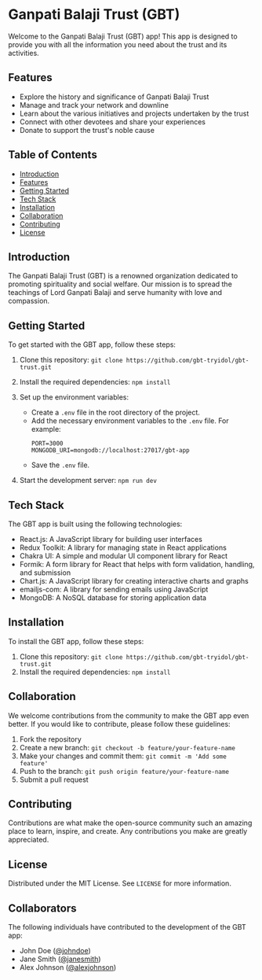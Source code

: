 # Ganpati Balaji Trust (GBT) 

Welcome to the Ganpati Balaji Trust (GBT) app! This app is designed to provide you with all the information you need about the trust and its activities. 

## Features

- Explore the history and significance of Ganpati Balaji Trust
- Manage and track your network and downline
- Learn about the various initiatives and projects undertaken by the trust
- Connect with other devotees and share your experiences
- Donate to support the trust's noble cause

## Table of Contents

- [Introduction](#introduction)
- [Features](#features)
- [Getting Started](#getting-started)
- [Tech Stack](#tech-stack)
- [Installation](#installation)
- [Collaboration](#collaboration)
- [Contributing](#contributing)
- [License](#license)

## Introduction

The Ganpati Balaji Trust (GBT) is a renowned organization dedicated to promoting spirituality and social welfare. Our mission is to spread the teachings of Lord Ganpati Balaji and serve humanity with love and compassion.

## Getting Started

To get started with the GBT app, follow these steps:

1. Clone this repository: `git clone https://github.com/gbt-tryidol/gbt-trust.git`
2. Install the required dependencies: `npm install`

3. Set up the environment variables:
    - Create a `.env` file in the root directory of the project.
    - Add the necessary environment variables to the `.env` file. For example:
      ```
      PORT=3000
      MONGODB_URI=mongodb://localhost:27017/gbt-app
      ```
    - Save the `.env` file.

4. Start the development server: `npm run dev`

## Tech Stack

The GBT app is built using the following technologies:

- React.js: A JavaScript library for building user interfaces
- Redux Toolkit: A library for managing state in React applications
- Chakra UI: A simple and modular UI component library for React
- Formik: A form library for React that helps with form validation, handling, and submission
- Chart.js: A JavaScript library for creating interactive charts and graphs
- emailjs-com: A library for sending emails using JavaScript
- MongoDB: A NoSQL database for storing application data

## Installation

To install the GBT app, follow these steps:

1. Clone this repository: `git clone https://github.com/gbt-tryidol/gbt-trust.git`
2. Install the required dependencies: `npm install`

## Collaboration

We welcome contributions from the community to make the GBT app even better. If you would like to contribute, please follow these guidelines:

1. Fork the repository
2. Create a new branch: `git checkout -b feature/your-feature-name`
3. Make your changes and commit them: `git commit -m 'Add some feature'`
4. Push to the branch: `git push origin feature/your-feature-name`
5. Submit a pull request

## Contributing

Contributions are what make the open-source community such an amazing place to learn, inspire, and create. Any contributions you make are greatly appreciated.

## License

Distributed under the MIT License. See `LICENSE` for more information.

## Collaborators

The following individuals have contributed to the development of the GBT app:

- John Doe ([@johndoe](https://github.com/johndoe))
- Jane Smith ([@janesmith](https://github.com/janesmith))
- Alex Johnson ([@alexjohnson](https://github.com/alexjohnson))
